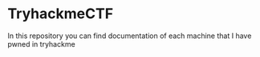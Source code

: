 # TryhackmeCTF
In this repository you can find documentation of each machine that I have pwned in tryhackme
